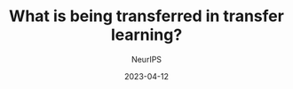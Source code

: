 ---
layout: seminar-post
title: "What is being transferred in transfer learning?"
subtitle: 'NeurIPS'
categories: Computer Vision
tags: [Representation]
date: 2023-04-12
pdf_url: 'https://drive.google.com/file/d/1eBkUOWzxpRqmnv5pkobb30NcE8BI033c/view?usp=sharing'
---